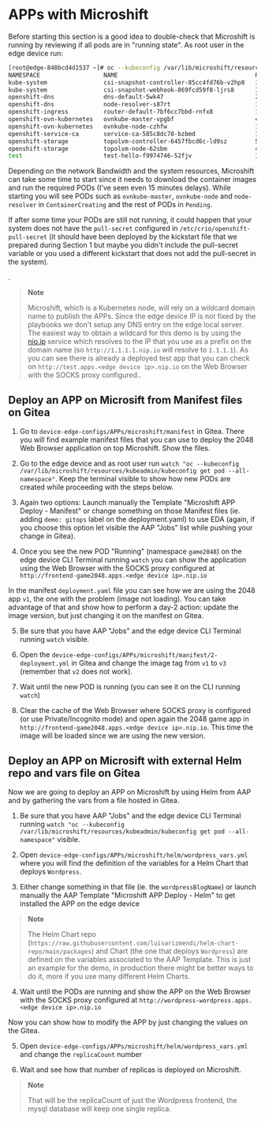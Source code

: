 # APPs with Microshift

Before starting this section is a good idea to double-check that Microshift is running by reviewing if all pods are in "running state". As root user in the edge device run:

```bash
[root@edge-848bcd4d1537 ~]# oc --kubeconfig /var/lib/microshift/resources/kubeadmin/kubeconfig get pod --all-namespaces
NAMESPACE                  NAME                                       READY   STATUS    RESTARTS       AGE
kube-system                csi-snapshot-controller-85cc4fd76b-v2hp8   1/1     Running   0              168m
kube-system                csi-snapshot-webhook-869fcd59f8-ljrs8      1/1     Running   0              168m
openshift-dns              dns-default-5wk47                          2/2     Running   0              164m
openshift-dns              node-resolver-s87rt                        1/1     Running   0              168m
openshift-ingress          router-default-7bf6cc7bbd-rnfx8            1/1     Running   0              168m
openshift-ovn-kubernetes   ovnkube-master-vpgbf                       4/4     Running   1 (164m ago)   168m
openshift-ovn-kubernetes   ovnkube-node-czhfw                         1/1     Running   2 (164m ago)   168m
openshift-service-ca       service-ca-585c8dc78-bzbmd                 1/1     Running   0              168m
openshift-storage          topolvm-controller-6457fbcd6c-ld9sz        5/5     Running   0              168m
openshift-storage          topolvm-node-62sbm                         4/4     Running   0              164m
test                       test-hello-f9974746-52fjv                  1/1     Running   0              168m
```

Depending on the network Bandwidth and the system resources, Microshift can take some time to start since it needs to download the container images and run the required PODs (I've seen even 15 minutes delays). While starting you will see PODs such as `ovnkube-master`, `ovnkube-node` and `node-resolver` in `ContainerCreating` and the rest of PODs in `Pending`.

If after some time your PODs are still not running, it could happen that your system does not have the `pull-secret` configured in `/etc/crio/openshift-pull-secret` (it should have been deployed by the kickstart file that we prepared during Section 1 but maybe you didn't include the pull-secret variable or you used a different kickstart that does not add the pull-secret in the system).


.
  >**Note**
  >
  > Microshift, which is a Kubernetes node, will rely on a wildcard domain name to publish the APPs. Since the edge device IP is not fixed by the playbooks we don't setup any DNS entry on the edge local server. The easiest way to obtain a wildcard for this demo is by using the [nio.ip](http://nio.io) service which resolves to the IP that you use as a prefix on the domain name (so `http://1.1.1.1.nip.io` will resolve to `1.1.1.1`). As you can see there is already a deployed test app that you can check on `http://test.apps.<edge device ip>.nip.io` on the Web Browser with the SOCKS proxy configured..


## Deploy an APP on Microsift from Manifest files on Gitea

1. Go to `device-edge-configs/APPs/microshift/manifest` in Gitea. There you will find example manifest files that you can use to deploy the 2048 Web Browser application on top Microshift. Show the files.

2. Go to the edge device and as root user run `watch "oc --kubeconfig /var/lib/microshift/resources/kubeadmin/kubeconfig get pod --all-namespace"`. Keep the terminal visible to show how new PODs are created while proceeding with the steps below.

3. Again two options: Launch manually the Template "Microshift APP Deploy - Manifest" or change something on those Manifest files (ie. adding `demo: gitops` label on the deployment.yaml) to use EDA (again, if you choose this option let visible the AAP "Jobs" list while pushing your change in Gitea). 

4. Once you see the new POD "Running" (namespace `game2048`) on the edge device CLI Terminal running `watch` you can show the application using the Web Browser with the SOCKS proxy configured at `http://frontend-game2048.apps.<edge device ip>.nip.io`


In the manifest `deployment.yaml` file you can see how we are using the 2048 app `v1`, the one with the problem (image not loading). You can take advantage of that and show how to perform a day-2 action: update the image version, but just changing it on the manifest on Gitea.

5. Be sure that you have AAP "Jobs" and the edge device CLI Terminal running `watch` visible.

6. Open the `device-edge-configs/APPs/microshift/manifest/2-deployment.yml` in Gitea and change the image tag from `v1` to `v3` (remember that `v2` does not work).

7. Wait until the new POD is running (you can see it on the CLI running `watch`)

8. Clear the cache of the Web Browser where SOCKS proxy is configured (or use Private/Incognito mode) and open again the 2048 game app in `http://frontend-game2048.apps.<edge device ip>.nip.io`. This time the image will be loaded since we are using the new version.


## Deploy an APP on Microsift with external Helm repo and vars file on Gitea 

Now we are going to deploy an APP on Microshift by using Helm from AAP and by gathering the vars from a file hosted in Gitea.

1. Be sure that you have AAP "Jobs" and the edge device CLI Terminal running `watch "oc --kubeconfig /var/lib/microshift/resources/kubeadmin/kubeconfig get pod --all-namespace"` visible.

2. Open `device-edge-configs/APPs/microshift/helm/wordpress_vars.yml` where you will find the definition of the variables for a Helm Chart that deploys `Wordpress`.

3. Either change something in that file (ie. the `wordpressBlogName`) or launch manually the AAP Template "Microshift APP Deploy - Helm" to get installed the APP on the edge device

  >**Note**
  >
  > The Helm Chart repo (`https://raw.githubusercontent.com/luisarizmendi/helm-chart-repo/main/packages`) and Chart (the one that deploys `Wordpress`) are defined on the variables associated to the AAP Template. This is just an example for the demo, in production there might be better ways to do it, more if you use many different Helm Charts.

4. Wait until the PODs are running and show the APP on the Web Browser with the SOCKS proxy configured at `http://wordpress-wordpress.apps.<edge device ip>.nip.io`

Now you can show how to modify the APP by just changing the values on the Gitea.

5. Open `device-edge-configs/APPs/microshift/helm/wordpress_vars.yml` and change the `replicaCount` number

6. Wait and see how that number of replicas is deployed on Microshift.

  >**Note**
  >
  > That will be the replicaCount of just the Wordpress frontend, the mysql database will keep one single replica.



